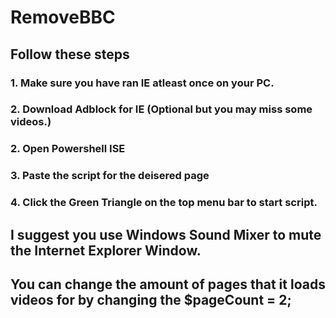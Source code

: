 # RemoveBBC

## Follow these steps
### 1. Make sure you have ran IE atleast once on your PC.
### 2. Download Adblock for IE (Optional but you may miss some videos.)
### 2. Open Powershell ISE
### 3. Paste the script for the deisered page
### 4. Click the Green Triangle on the top menu bar to start script.


## I suggest you use Windows Sound Mixer to mute the Internet Explorer Window. 
## You can change the amount of pages that it loads videos for by changing the $pageCount = 2; 
